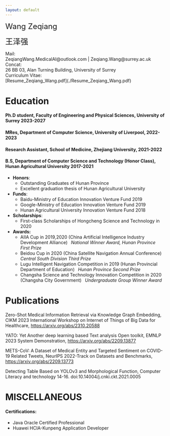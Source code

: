 ```yaml
---
layout: default
---
```


<dl>
<font size=5>Wang Zeqiang</font>

<font size=5>王泽强</font>
  
<dt>Mail: </dt>
  <di>ZeqiangWang.MedicalAI@outlook.com |     
    Zeqiang.Wang@surrey.ac.uk</di>   
<dt>Concat: </dt>
  <di>26 BB 03, Alan Turning Building, University of Surrey</di>   
<dt>Curriculum Vitae: </dt>
  <di>[Resume_Zeqiang_Wang.pdf](./Resume_Zeqiang_Wang.pdf)</di>   
</dl>

# Education

#### Ph.D student, Faculty of Engineering and Physical Sciences, University of Surrey 2023-2027

#### MRes, Department of Computer Science, University of Liverpool, 2022-2023

#### Research Assistant, School of Medicine, Zhejiang University, 2021-2022

#### B.S, Department of Computer Science and Technology (Honor Class), Hunan Agricultural University 2017-2021
- **Honors**:   
  - Outstanding Graduates of Hunan Province   
  - Excellent graduation thesis of Hunan Agricultural University
- **Funds**:
  - Baidu-Ministry of Education Innovation Venture Fund 2019
  - Google-Ministry of Education Innovation Venture Fund 2019
  - Hunan Agricultural University Innovation Venture Fund 2018
- **Scholarships**:
  - First-class Scholarships of Hongcheng Science and Technology in 2020
- **Awards:**
  - AIIA Cup in 2019,2020 (China Artificial Intelligence Industry Development Alliance)&ensp; *National Winner Award, Hunan Province First Prize*
  - Beidou Cup in 2020 (China Satellite Navigation Annual Conference)&ensp; *Central South Division Third Prize* 
  - Lugu Intelligent Navigation Competition in 2019 (Hunan Provincial Department of Education)&ensp; *Hunan Province Second Prize*
  - Changsha  Science and Technology Innovation Competition in 2020 (Changsha City Government)&ensp; *Undergraduate Group Winner Award*
 
# Publications

Zero-Shot Medical Information Retrieval via Knowledge Graph Embedding, CIKM 2023 International Workshop on Internet of Things of Big Data for Healthcare, https://arxiv.org/abs/2310.20588

YATO: Yet Another deep learning based Text analysis Open toolkit, EMNLP 2023 System Demonstration, https://arxiv.org/abs/2209.13877 

METS-CoV: A Dataset of Medical Entity and Targeted Sentiment on COVID-19 Related Tweets, NeurIPS 2022-Track on Datasets and Benchmarks, https://arxiv.org/abs/2209.13773 

Detecting Table Based on YOLOv3 and Morphological Function, Computer Literacy and technology 14-16. doi:10.14004/j.cnki.ckt.2021.0005

# MISCELLANEOUS
#### Certifications:
* Java Oracle Certified Professional
* Huawei HCIA-Kunpeng Application Developer


